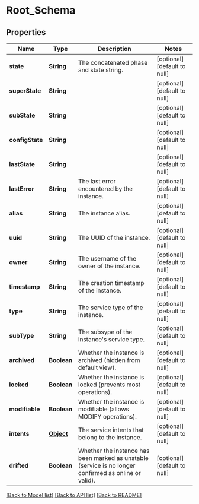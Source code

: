 # Root_Schema
## Properties

| Name | Type | Description | Notes |
|------------ | ------------- | ------------- | -------------|
| **state** | **String** | The concatenated phase and state string. | [optional] [default to null] |
| **superState** | **String** |  | [optional] [default to null] |
| **subState** | **String** |  | [optional] [default to null] |
| **configState** | **String** |  | [optional] [default to null] |
| **lastState** | **String** |  | [optional] [default to null] |
| **lastError** | **String** | The last error encountered by the instance. | [optional] [default to null] |
| **alias** | **String** | The instance alias. | [optional] [default to null] |
| **uuid** | **String** | The UUID of the instance. | [optional] [default to null] |
| **owner** | **String** | The username of the owner of the instance. | [optional] [default to null] |
| **timestamp** | **String** | The creation timestamp of the instance. | [optional] [default to null] |
| **type** | **String** | The service type of the instance. | [optional] [default to null] |
| **subType** | **String** | The subsype of the instance&#39;s service type. | [optional] [default to null] |
| **archived** | **Boolean** | Whether the instance is archived (hidden from default view). | [optional] [default to null] |
| **locked** | **Boolean** | Whether the instance is locked (prevents most operations). | [optional] [default to null] |
| **modifiable** | **Boolean** | Whether the instance is modifiable (allows MODIFY operations). | [optional] [default to null] |
| **intents** | [**Object**](.md) | The service intents that belong to the instance. | [optional] [default to null] |
| **drifted** | **Boolean** | Whether the instance has been marked as unstable (service is no longer confirmed as online or valid). | [optional] [default to null] |

[[Back to Model list]](../README.md#documentation-for-models) [[Back to API list]](../README.md#documentation-for-api-endpoints) [[Back to README]](../README.md)

